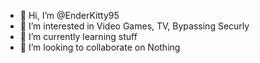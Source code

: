 - 👋 Hi, I’m @EnderKitty95
- 👀 I’m interested in Video Games, TV, Bypassing Securly
- 🌱 I’m currently learning stuff
- 💞️ I’m looking to collaborate on Nothing
